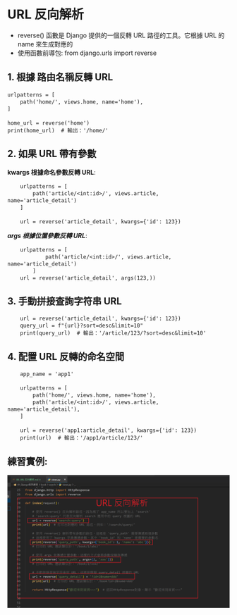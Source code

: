 # URL 反向解析
- reverse() 函數是 Django 提供的一個反轉 URL 路徑的工具。它根據 URL 的 name 來生成對應的 
- 使用函數前導包: from django.urls import reverse

## 1. 根據 路由名稱反轉 URL
    
    urlpatterns = [
        path('home/', views.home, name='home'),     
    ]

    home_url = reverse('home')
    print(home_url)  # 輸出：'/home/'

## 2. 如果 URL 帶有參數

**kwargs 根據命名參數反轉 URL**:
```
    urlpatterns = [
        path('article/<int:id>/', views.article, name='article_detail')
    ]

    url = reverse('article_detail', kwargs={'id': 123})
```

***args 根據位置參數反轉 URL***:
```
    urlpatterns = [
            path('article/<int:id>/', views.article, name='article_detail')
        ]
    url = reverse('article_detail', args(123,))
```
## 3. 手動拼接查詢字符串 URL
```
    url = reverse('article_detail', kwargs={'id': 123})
    query_url = f"{url}?sort=desc&limit=10"
    print(query_url)  # 輸出：'/article/123/?sort=desc&limit=10'
```

## 4. 配置 URL 反轉的命名空間
```
    app_name = 'app1'

    urlpatterns = [
        path('home/', views.home, name='home'),
        path('article/<int:id>/', views.article, name='article_detail'),
    ]

    url = reverse('app1:article_detail', kwargs={'id': 123})
    print(url)  # 輸出：'/app1/article/123/'
```
## 練習實例:
![反向](筆記圖/反轉URL.png)